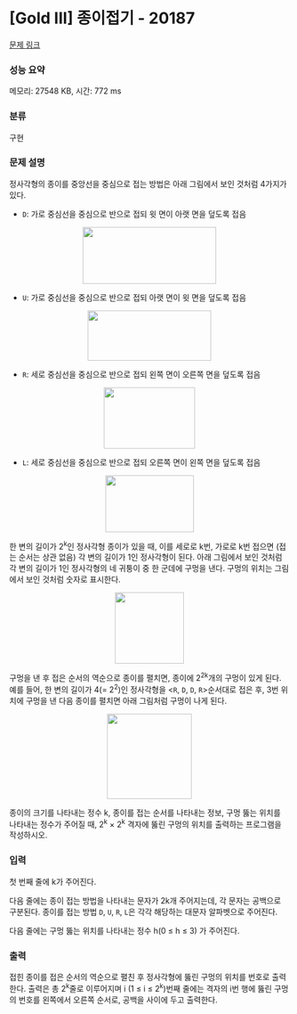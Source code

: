 # [Gold III] 종이접기 - 20187 

[문제 링크](https://www.acmicpc.net/problem/20187) 

### 성능 요약

메모리: 27548 KB, 시간: 772 ms

### 분류

구현

### 문제 설명

<p>정사각형의 종이를 중앙선을 중심으로 접는 방법은 아래 그림에서 보인 것처럼 4가지가 있다.</p>

<ul>
	<li><code>D</code>: 가로 중심선을 중심으로 반으로 접되 윗 면이 아랫 면을 덮도록 접음</li>
</ul>

<p style="text-align: center;"><img alt="" src="https://upload.acmicpc.net/af51072e-06a1-4e96-9a59-02ae2cb58f62/-/preview/" style="width: 240px; height: 102px;"></p>

<ul>
	<li><code>U</code>: 가로 중심선을 중심으로 반으로 접되 아랫 면이 윗 면을 덮도록 접음</li>
</ul>

<p style="text-align: center;"><img alt="" src="https://upload.acmicpc.net/a0d825d8-f661-4176-8160-bbb90d106ddf/-/preview/" style="width: 222px; height: 90px;"></p>

<ul>
	<li><code>R</code>: 세로 중심선을 중심으로 반으로 접되 왼쪽 면이 오른쪽 면을 덮도록 접음</li>
</ul>

<p style="text-align: center;"><img alt="" src="https://upload.acmicpc.net/f6ce9eb3-d679-4618-868f-a77ff414224e/-/preview/" style="width: 164px; height: 110px;"></p>

<ul>
	<li><code>L</code>: 세로 중심선을 중심으로 반으로 접되 오른쪽 면이 왼쪽 면을 덮도록 접음</li>
</ul>

<p style="text-align: center;"><img alt="" src="https://upload.acmicpc.net/8e984151-3f58-4526-bfb7-bfc7cfd225af/-/preview/" style="width: 159px; height: 102px;"></p>

<p>한 변의 길이가 2<sup>k</sup>인 정사각형 종이가 있을 때, 이를 세로로 k번, 가로로 k번 접으면 (접는 순서는 상관 없음) 각 변의 길이가 1인 정사각형이 된다. 아래 그림에서 보인 것처럼 각 변의 길이가 1인 정사각형의 네 귀퉁이 중 한 군데에 구멍을 낸다. 구멍의 위치는 그림에서 보인 것처럼 숫자로 표시한다.</p>

<p style="text-align: center;"><img alt="" src="https://upload.acmicpc.net/397a6729-f3b4-4947-8068-a1e37759fb4a/-/preview/" style="width: 124px; height: 128px;"></p>

<p>구멍을 낸 후 접은 순서의 역순으로 종이를 펼치면, 종이에 2<sup>2k</sup>개의 구멍이 있게 된다. 예를 들어, 한 변의 길이가 4(= 2<sup>2</sup>)인 정사각형을 <<code>R</code>, <code>D</code>, <code>D</code>, <code>R</code>>순서대로 접은 후, 3번 위치에 구멍을 낸 다음 종이를 펼치면 아래 그림처럼 구멍이 나게 된다.</p>

<p style="text-align: center;"><img alt="" src="https://upload.acmicpc.net/f33749e3-7332-4ed4-925b-f81cb36060b1/-/preview/" style="width: 152px; height: 153px;"></p>

<p>종이의 크기를 나타내는 정수 k, 종이를 접는 순서를 나타내는 정보, 구멍 뚫는 위치를 나타내는 정수가 주어질 때, 2<sup>k</sup> × 2<sup>k</sup> 격자에 뚫린 구멍의 위치를 출력하는 프로그램을 작성하시오.</p>

### 입력 

 <p>첫 번째 줄에 k가 주어진다.</p>

<p>다음 줄에는 종이 접는 방법을 나타내는 문자가 2k개 주어지는데, 각 문자는 공백으로 구분된다. 종이를 접는 방법 <code>D</code>, <code>U</code>, <code>R</code>, <code>L</code>은 각각 해당하는 대문자 알파벳으로 주어진다.</p>

<p>다음 줄에는 구멍 뚫는 위치를 나타내는 정수 h(0 ≤ h ≤ 3) 가 주어진다.</p>

### 출력 

 <p>접힌 종이를 접은 순서의 역순으로 펼친 후 정사각형에 뚫린 구멍의 위치를 번호로 출력한다. 출력은 총 2<sup>k</sup>줄로 이루어지며 i (1 ≤ i ≤ 2<sup>k</sup>)번째 줄에는 격자의 i번 행에 뚫린 구멍의 번호를 왼쪽에서 오른쪽 순서로, 공백을 사이에 두고 출력한다.</p>

